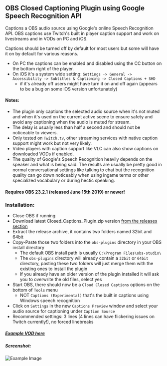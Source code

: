 ## OBS Closed Captioning Plugin using Google Speech Recognition API

Captions a OBS audio source using Google's online Speech Recognition API. 
OBS captions use Twitch's built in player caption support and work on livestreams and in VODs on PC and iOS. 

Captions should be turned off by default for most users but some will have it on by default for various reasons.

* On PC the captions can be enabled and disabled using the CC button on the bottom right of the player.
* On iOS it's a system wide setting: `Settings -> General -> Accessibility -> Subtitles & Captioning -> Closed Captions + SHD` 
  * if it's already off users might have turn it on and off again (appears to be a bug on some iOS version unfortunately)


#### Notes:
* The plugin only captions the selected audio source when it's not muted and when it's used on the current active scene to ensure safety and avoid any captioning when the audio is muted for stream.
* The delay is usually less than half a second and should not be noticeable to viewers.
* Only tested on `Twitch.tv`, other streaming services with native caption support might work but not very likely.
* Video players with caption support like VLC can also show captions on downloaded VODs if enabled.
* The quality of Google's Speech Recognition heavily depends on the speaker and what is being said. 
The results are usually be pretty good in normal conversational settings like talking to chat but the recognition quality can go down noticeably when using ingame terms or other specialized vocabulary or during hectic speaking.  

#### Requires OBS 23.2.1 (released June 15th 2019) or newer!

### Installation:

* Close OBS if running
* Download latest Closed_Captions_Plugin.zip version [from the releases section](https://github.com/ratwithacompiler/OBS-captions-plugin/releases)
* Extract the release archive, it contains two folders named 32bit and 64bit
* Copy-Paste those two folders into the `obs-plugins` directory in your OBS install directory
  * The default OBS install path is usually `C:\Program Files\obs-studio\`
  * The `obs-plugins` directory will already contain a `32bit` or `64bit` directory, pasting these two folders will just merge them with the existing ones to install the plugin
  * If you already have an older version of the plugin installed it will ask you to overwrite the old files, select yes 
* Start OBS, there should now be a `Cloud Closed Captions` options on the bottom of `Tools` menu
  * NOT `Captions (Experimental)` that's the built in captions using Windows speech recognition
* Click on `Settings` in the new `Captions Preview` window and select your audio source for captioning under `Caption Source`
* Recommended settings: 3 lines (4 lines can have flickering issues on Twitch currently!), no forced linebreaks


##### [Example VOD here](https://www.twitch.tv/videos/441407980?t=20s)

##### Screenshot:
![Example Image](https://i.imgur.com/BjeMg0W.png)

